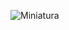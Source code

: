 ![Miniatura](https://github.com/micCi0/Dictionary/assets/120597140/e8959696-9130-4176-8463-b5a6a1dfec35)
